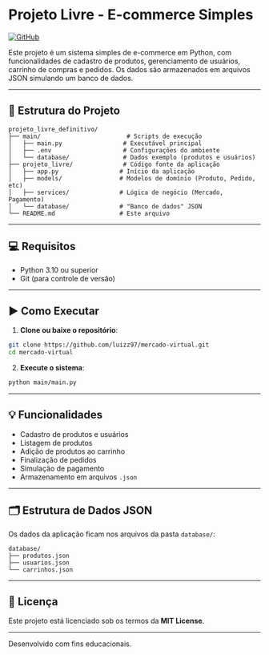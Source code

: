 # Projeto Livre - E-commerce Simples

[![GitHub](https://img.shields.io/badge/Ver%20no%20GitHub-luizz97%2Fmercado--virtual-blue?logo=github)](https://github.com/luizz97/mercado-virtual)

Este projeto é um sistema simples de e-commerce em Python, com funcionalidades de cadastro de produtos, gerenciamento de usuários, carrinho de compras e pedidos. Os dados são armazenados em arquivos JSON simulando um banco de dados.

---

## 📁 Estrutura do Projeto

```
projeto_livre_definitivo/
├── main/                        # Scripts de execução
│   ├── main.py                 # Executável principal
│   ├── .env                    # Configurações do ambiente
│   └── database/               # Dados exemplo (produtos e usuários)
├── projeto_livre/              # Código fonte da aplicação
│   ├── app.py                 # Início da aplicação
│   ├── models/                # Modelos de domínio (Produto, Pedido, etc)
│   ├── services/              # Lógica de negócio (Mercado, Pagamento)
│   └── database/              # "Banco de dados" JSON
└── README.md                  # Este arquivo
```

---

## 💻 Requisitos

- Python 3.10 ou superior
- Git (para controle de versão)

---

## ▶️ Como Executar

1. **Clone ou baixe o repositório**:

```bash
git clone https://github.com/luizz97/mercado-virtual.git
cd mercado-virtual
```

2. **Execute o sistema**:

```bash
python main/main.py
```

---

## 💡 Funcionalidades

- Cadastro de produtos e usuários
- Listagem de produtos
- Adição de produtos ao carrinho
- Finalização de pedidos
- Simulação de pagamento
- Armazenamento em arquivos `.json`

---

## 🗂️ Estrutura de Dados JSON

Os dados da aplicação ficam nos arquivos da pasta `database/`:

```
database/
├── produtos.json
├── usuarios.json
└── carrinhos.json
```

---

## 📄 Licença

Este projeto está licenciado sob os termos da **MIT License**.

---

Desenvolvido com fins educacionais.
